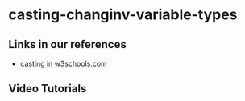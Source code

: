 # casting-changinv-variable-types



## Links in our references

- [casting in w3schools.com](https://www.w3schools.com/python/python_casting.asp)

## Video Tutorials
